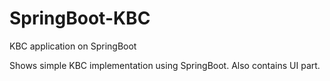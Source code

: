 # SpringBoot-KBC
KBC application on SpringBoot

Shows simple KBC implementation using SpringBoot. Also contains UI part.
